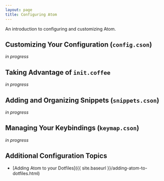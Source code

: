 ```yaml
---
layout: page
title: Configuring Atom
---
```


An introduction to configuring and customizing Atom.

## Customizing Your Configuration (`config.cson`)

*in progress*

## Taking Advantage of `init.coffee`

*in progress*

## Adding and Organizing Snippets (`snippets.cson`)

*in progress*

## Managing Your Keybindings (`keymap.cson`)

*in progress*

## Additional Configuration Topics

- [Adding Atom to your Dotfiles]({{ site.baseurl }}/adding-atom-to-dotfiles.html)
